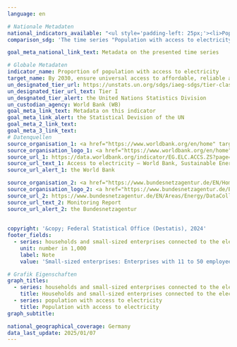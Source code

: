 ```yaml
---
language: en    

# Nationale Metadaten    
national_indicators_available: "<ul style='padding-left: 25px;'><li>Population with access to electricity</li> <li> Households and small-sized enterprises connected to the electricity network</li></ul>"    
comparison_sdg: 'The time series "Population with access to electricity" is compliant with the UN metadata. The time series "Households and small-sized enterprises connected to the electricity network" provides additional information.'    

goal_meta_national_link_text: Metadata on the presented time series    

# Globale Metadaten    
indicator_name: Proportion of population with access to electricity    
target_name: By 2030, ensure universal access to affordable, reliable and modern energy services    
un_designated_tier_url: https://unstats.un.org/sdgs/iaeg-sdgs/tier-classification/    
un_designated_tier_url_text: Tier I    
un_desgnated_tier_alert: the United Nations Statistics Division    
un_custodian_agency: World Bank (WB)    
goal_meta_link_text: Metadata on this indicator    
goal_meta_link_alert: the Statistical Devision of the UN    
goal_meta_2_link_text:     
goal_meta_3_link_text:         
# Datenquellen
source_organisation_1: <a href="https://www.worldbank.org/en/home" target="_blank" onclick="return confirm_alert('the World Bank','En');" title="Click here to go to the website of the organisation World Bank."> World Bank </a>
source_organisation_logo_1: <a href="https://www.worldbank.org/en/home" target="_blank" onclick="return confirm_alert('the World Bank','En');"><img src="https://sdg-indikatoren.de/public/OrgImgEn/wb.png" alt="Logo wb" style="height:60px; width:148px"/></a>
source_url_1: https://data.worldbank.org/indicator/EG.ELC.ACCS.ZS?page=1
source_url_text_1: Access to electricity – World Bank, Sustainable Energy for All (SE4ALL) database
source_url_alert_1: the World Bank

source_organisation_2: <a href="https://www.bundesnetzagentur.de/EN/Home/home_node.html" target="_blank" onclick="return confirm_alert('the Bundesnetzagentur','En');" title="Click here to go to the website of the organisation Bundesnetzagentur."> Bundesnetzagentur </a>
source_organisation_logo_2: <a href="https://www.bundesnetzagentur.de/EN/Home/home_node.html" target="_blank" onclick="return confirm_alert('the Bundesnetzagentur','En');"><img src="https://sdg-indikatoren.de/public/OrgImgEn/bundesnetzagentur.png" alt="Logo bundesnetzagentur" style="height:60px; width:148px"/></a>
source_url_2: https://www.bundesnetzagentur.de/EN/Areas/Energy/DataCollection_Monitoring/start.html;jsessionid=92E66A9D1E9FE9679DB40EFE8EBB7503
source_url_text_2: Monitoring Report
source_url_alert_2: the Bundesnetzagentur
    
    
copyright: '&copy; Federal Statistical Office (Destatis), 2024'    
footer_fields:
  - series: households and small-sized enterprises connected to the electricity network
    unit: number in 1,000
    label: Note
    value: 'Small-sized enterprises: Enterprises with 11 to 50 employees'    

# Grafik Eigenschaften    
graph_titles:
  - series: households and small-sized enterprises connected to the electricity network
    title: Households and small-sized enterprises connected to the electricity network
  - series: population with access to electricity
    title: Population with access to electricity
graph_subtitle:     

national_geographical_coverage: Germany    
data_last_update: 2025/01/07    
---
```


<span></span>